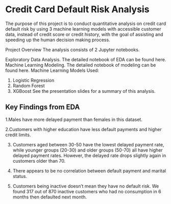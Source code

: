 # Credit Card Default Risk Analysis

The purpose of this project is to conduct 
quantitative analysis on credit card default risk by using 3 machine learning models with accessible customer data, instead of credit score or credit history, with the goal of assisting and speeding up the human decision making process.

Project Overview
The analysis consists of 2 Jupyter notebooks.

Exploratory Data Analysis. The detailed notebook of EDA can be found here.
Machine Learning Modeling. The detailed notebook of modeling can be found here.
Machine Learning Models Used:

1. Logistic Regression
2. Random Forest
3. XGBoost
See the presentation slides for a summary of this analysis.

## Key Findings from EDA
1.Males have more delayed payment than females in this dataset. 

2.Customers with higher education have less default payments and higher credit limits.

3. Customers aged between 30-50 have the lowest delayed payment rate, while younger groups (20-30) and older groups (50-70) all have higher delayed payment rates. However, the delayed rate drops slightly again in customers older than 70.

4. There appears to be no correlation between default payment and marital status.

5. Customers being inactive doesn’t mean they have no default risk. We found 317 out of 870 inactive customers who had no consumption in 6 months then defaulted next month.
